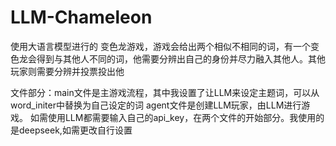 # LLM-Chameleon
使用大语言模型进行的 变色龙游戏，游戏会给出两个相似不相同的词，有一个变色龙会得到与其他人不同的词，他需要分辨出自己的身份并尽力融入其他人。其他玩家则需要分辨并投票投出他

文件部分：main文件是主游戏流程，其中我设置了让LLM来设定主题词，可以从word_initer中替换为自己设定的词
agent文件是创建LLM玩家，由LLM进行游戏。
如需使用LLM都需要输入自己的api_key，在两个文件的开始部分。我使用的是deepseek,如需更改自行设置
